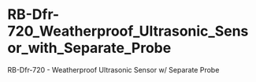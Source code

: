 # RB-Dfr-720_Weatherproof_Ultrasonic_Sensor_with_Separate_Probe
RB-Dfr-720 - Weatherproof Ultrasonic Sensor w/ Separate Probe
